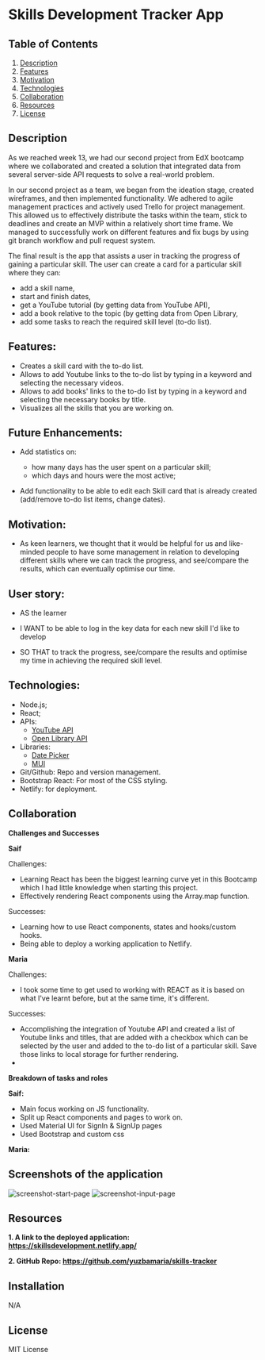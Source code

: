 # Skills Development Tracker App 

## Table of Contents
1. [Description](#description)
2. [Features](#features)
3. [Motivation](#motivation)
4. [Technologies](#technologies)
5. [Collaboration](#collaboration )
5. [Resources](#resources)
7. [License](#license)

## Description


As we reached week 13, we had our second project from EdX bootcamp where we collaborated and created a solution that integrated data from several server-side API requests to solve a real-world problem.

In our second project as a team, we began from the ideation stage, created wireframes, and then implemented functionality. We adhered to agile management practices and actively used Trello for project management.
This allowed us to effectively distribute the tasks within the team, stick to deadlines and create an MVP within a relatively short time frame. We managed to successfully work on different features and fix bugs by using git branch workflow and pull request system.

The final result is the app that assists a user in tracking the progress of gaining a particular skill. The user can create a card for a particular skill where they can: 
- add a skill name,
- start and finish dates,
- get a YouTube tutorial (by getting data from YouTube API),
- add a book relative to the topic (by getting data from Open Library,
- add some tasks to reach the required skill level (to-do list).

## Features:
- Creates a skill card with the to-do list.
- Allows to add Youtube links to the to-do list by typing in a keyword and selecting the necessary videos.
- Allows to add books' links to the to-do list by typing in a keyword and selecting the necessary books by title.
- Visualizes all the skills that you are working on. 

## Future Enhancements:

- Add statistics on:
  - how many days has the user spent on a particular skill;
  - which days and hours were the most active;
    
- Add functionality to be able to edit each Skill card that is already created (add/remove to-do list items, change dates). 

## Motivation:
- As keen learners, we thought that it would be helpful for us and like-minded people to have some management in relation to developing different skills where we can track the progress, and see/compare the results, which can eventually optimise our time.

## User story:
- AS the learner 

- I WANT to be able to log in the key data for each new skill I'd like to develop

- SO THAT to track the progress, see/compare the results and optimise my time in achieving the required skill level.

## Technologies:

- Node.js;
- React;
- APIs:
  - [YouTube API](https://developers.google.com/youtube)
  - [Open Library API](https://openlibrary.org/)
- Libraries:
  - [Date Picker](https://reactdatepicker.com/)
  - [MUI](https://mui.com/)
- Git/Github: Repo and version management.
- Bootstrap React: For most of the CSS styling.
- Netlify: for deployment.


## Collaboration 

**Challenges and Successes**

**Saif**

Challenges:
- Learning React has been the biggest learning curve yet in this Bootcamp which I had little knowledge when starting this project.
- Effectively rendering React components using the Array.map function.

Successes:
- Learning how to use React components, states and hooks/custom hooks.
- Being able to deploy a working application to Netlify.

**Maria**

Challenges:
- I took some time to get used to working with REACT as it is based on what I've learnt before, but at the same time, it's different.  

Successes:
- Accomplishing the integration of Youtube API and created a list of Youtube links and titles, that are added with a checkbox which can be selected by the user and added to the to-do list of a particular skill. Save those links to local storage for further rendering. 
- 

**Breakdown of tasks and roles**

**Saif:** 
- Main focus working on JS functionality.
- Split up React components and pages to work on.
- Used Material UI for SignIn & SignUp pages
- Used Bootstrap and custom css

**Maria:**

## Screenshots of the application
![screenshot-start-page](./assets/images/index.html.png)
![screenshot-input-page](./assets/images/homepage.html.png)

## Resources

**1. A link to the deployed application: https://skillsdevelopment.netlify.app/**

**2. GitHub Repo: https://github.com/yuzbamaria/skills-tracker**

## Installation
N/A

## License 
MIT License
